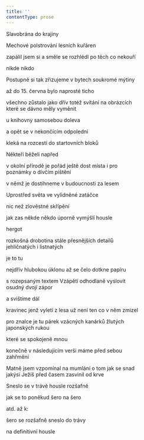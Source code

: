 ```yaml
---
title: ''
contentType: prose
---
```


Slavobrána do krajiny

Mechové polstrování lesních kuřáren

zapálil jsem si a směle se rozhlédl po těch co nekouří

nikde nikdo

Postupně si tak zřizujeme v bytech soukromé mýtiny

až do 15. června bylo naprosté ticho

všechno zůstalo jako dřív totéž svítání na obrázcích  
které se dávno měly vyměnit

u knihovny samosebou doleva

a opět se v nekončícím odpoledni

kleká na rozcestí do startovních bloků

Někteří běželi napřed

v okolní přírodě je pořád ještě dost místa i pro  
poznámky o dívčím pištění

v němž je dostihneme v budoucnosti za lesem

Uprostřed světa ve vylidněné zatáčce

nic než zlověstné skřípění

jak zas někde někdo úporně vymýšlí housle

hergot

rozkošná drobotina stále přesnějších detailů  
jehličnatých i listnatých

je to tu

nejdřív hlubokou úklonu až se čelo dotkne papíru

s rozepsaným textem Vzápětí odhodlaně vyslovit  
osudný dvojí zápor

a svištíme dál

kravinec jenž vyletí z lesa už není ten co v něm zmizel

pro znalce je tu párek vzácných kanárků žlutých  
japonských rukou

které se spokojeně mnou

konečně v následujícím verši máme před sebou  
zahřmění

Matně jsem vzpomínal na mumlání o tom jak se snad  
jakýsi Ježíš před časem zasvinil od krve

Sneslo se v trávě housle rozšafně

jak se to poněkud šero na šero

atd. až k:

šero se rozšafně sneslo do trávy

na definitivní housle
